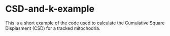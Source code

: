 # CSD-and-k-example
This is a short example of the code used to calculate the Cumulative Square Displasment (CSD) for a tracked mitochodria.
